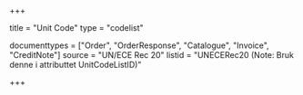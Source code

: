 +++

title = "Unit Code"
type = "codelist"

documenttypes = ["Order", "OrderResponse", "Catalogue", "Invoice", "CreditNote"]
source = "UN/ECE Rec 20"
listid = "UNECERec20 (Note: Bruk denne i attributtet UnitCodeListID)"

+++
